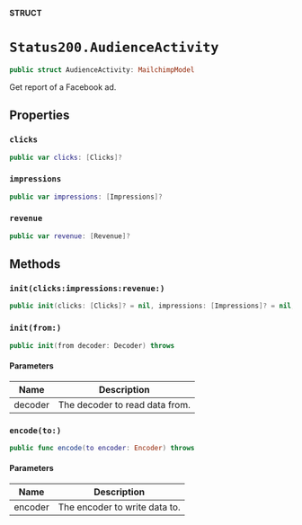 **STRUCT**

# `Status200.AudienceActivity`

```swift
public struct AudienceActivity: MailchimpModel
```

Get report of a Facebook ad.

## Properties
### `clicks`

```swift
public var clicks: [Clicks]?
```

### `impressions`

```swift
public var impressions: [Impressions]?
```

### `revenue`

```swift
public var revenue: [Revenue]?
```

## Methods
### `init(clicks:impressions:revenue:)`

```swift
public init(clicks: [Clicks]? = nil, impressions: [Impressions]? = nil, revenue: [Revenue]? = nil)
```

### `init(from:)`

```swift
public init(from decoder: Decoder) throws
```

#### Parameters

| Name | Description |
| ---- | ----------- |
| decoder | The decoder to read data from. |

### `encode(to:)`

```swift
public func encode(to encoder: Encoder) throws
```

#### Parameters

| Name | Description |
| ---- | ----------- |
| encoder | The encoder to write data to. |